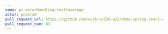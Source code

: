 ```yaml
---
name: pc-errorHandling-testCoverage
actor: pconrad
pull_request_url: https://github.com/ucsb-cs156-w22/demo-spring-react-example-v2/pull/83
pull_request_num: 83
---
```

